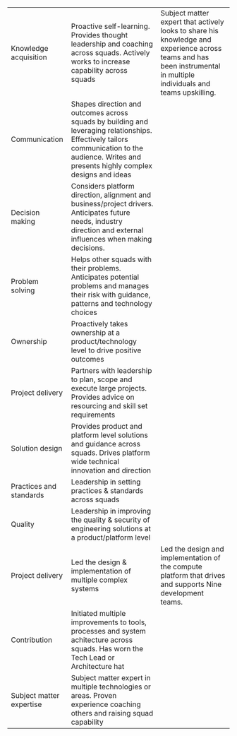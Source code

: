 |                          |                                                                                                                                                                                               |                                                                                                                                                                      |
| ------------------------ | --------------------------------------------------------------------------------------------------------------------------------------------------------------------------------------------- | -------------------------------------------------------------------------------------------------------------------------------------------------------------------- |
| Knowledge acquisition    | Proactive self-learning. Provides thought leadership and coaching across squads. Actively works to increase capability across squads                                                          | Subject matter expert that actively looks to share his knowledge and experience across teams and has been instrumental in multiple individuals and teams upskilling. |
| Communication            | Shapes direction and outcomes across squads by building and leveraging relationships. Effectively tailors communication to the audience. Writes and presents highly complex designs and ideas |                                                                                                                                                                      |
| Decision making          | Considers platform direction, alignment and business/project drivers. Anticipates future needs, industry direction and external influences when making decisions.                             |                                                                                                                                                                      |
| Problem solving          | Helps other squads with their problems. Anticipates potential problems and manages their risk with guidance, patterns and technology choices                                                  |                                                                                                                                                                      |
| Ownership                | Proactively takes ownership at a product/technology level to drive positive outcomes                                                                                                          |                                                                                                                                                                      |
| Project delivery         | Partners with leadership to plan, scope and execute large projects. Provides advice on resourcing and skill set requirements                                                                  |                                                                                                                                                                      |
| Solution design          | Provides product and platform level solutions and guidance across squads. Drives platform wide technical innovation and direction                                                             |                                                                                                                                                                      |
| Practices and standards  | Leadership in setting practices & standards across squads                                                                                                                                     |                                                                                                                                                                      |
| Quality                  | Leadership in improving the quality & security of engineering solutions at a product/platform level                                                                                           |                                                                                                                                                                      |
| Project delivery         | Led the design & implementation of multiple complex systems                                                                                                                                   | Led the design and implementation of the compute platform that drives and supports Nine development teams.                                                           |
| Contribution             | Initiated multiple improvements to tools, processes and system achitecture across squads. Has worn the Tech Lead or Architecture hat                                                          |                                                                                                                                                                      |
| Subject matter expertise | Subject matter expert in multiple technologies or areas. Proven experience coaching others and raising squad capability                                                                       |                                                                                                                                                                      |


